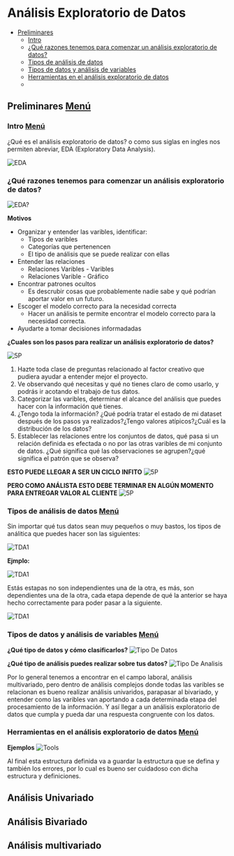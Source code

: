 # Análisis Exploratorio de Datos
- [Preliminares](#preliminares-menú)
    - [Intro](#intro-menú)
    - [¿Qué razones tenemos para comenzar un análisis exploratorio de datos?](#qué-razones-tenemos-para-comenzar-un-análisis-exploratorio-de-datos)
    - [Tipos de análisis de datos](#tipos-de-análisis-de-datos-menú)
    - [Tipos de datos y análisis de variables](#tipos-de-datos-y-análisis-de-variables-menú)
    - [Herramientas en el análisis exploratorio de datos](#herramientas-en-el-análisis-exploratorio-de-datos-menú)
    - 

## Preliminares [Menú](#análisis-exploratorio-de-datos)
### Intro [Menú](#análisis-exploratorio-de-datos)

¿Qué es el análisis exploratorio de datos? o como sus siglas en ingles nos permiten abreviar, EDA (Exploratory Data Analysis).

![EDA](/A02.EDA/A02.EDA-Imagenes/EDA.png)
### ¿Qué razones tenemos para comenzar un análisis exploratorio de datos?
![EDA?](/A02.EDA/A02.EDA-Imagenes/ComoHacerUnEDA.png)

**Motivos**
- Organizar y entender las varibles, identificar:
    - Tipos de varibles
    - Categorías que pertenencen
    - El tipo de análisis que se puede realizar con ellas
- Entender las relaciones
    - Relaciones Varibles - Varibles
    - Relaciones Varible - Gráfico
- Encontrar patrones ocultos
    - Es descrubir cosas que probablemente nadie sabe y qué podrían aportar valor en un futuro.
- Escoger el modelo correcto para la necesidad correcta
    - Hacer un análisis te permite encontrar el modelo correcto para la necesidad correcta.
- Ayudarte a tomar decisiones informadadas

**¿Cuales son los pasos para realizar un análisis exploratorio de datos?**

![5P](/A02.EDA/A02.EDA-Imagenes/5pasos.png)

1. Hazte toda clase de preguntas relacionado al factor creativo que pudiera ayudar a entender mejor el proyecto.
2. Ve observando qué necesitas y qué no tienes claro de como usarlo, y podrás ir acotando el trabajo de tus datos.
3. Categorizar las varibles, determinar el alcance del análisis que puedes hacer con la información qué tienes.
4. ¿Tengo toda la información? ¿Qué podría tratar el estado de mi dataset después de los pasos ya realizados?¿Tengo valores atípicos?¿Cuál es la distribución de los datos?
5. Establecer las relaciones entre los conjuntos de datos, qué pasa si un relación definida es efectada o no por las otras varibles de mi conjunto de datos. ¿Qué significa qué las observaciones se agrupen?¿qué significa el patrón que se observa?

**ESTO PUEDE LLEGAR A SER UN CICLO INFITO**
![5P](/A02.EDA/A02.EDA-Imagenes/5pasos-2.png)

**PERO COMO ANÁLISTA ESTO DEBE TERMINAR EN ALGÚN MOMENTO PARA ENTREGAR VALOR AL CLIENTE**
![5P](/A02.EDA/A02.EDA-Imagenes/5pasos-3.png)
### Tipos de análisis de datos [Menú](#análisis-exploratorio-de-datos)
Sin importar qué tus datos sean muy pequeños o muy bastos, los tipos de análitica que puedes hacer son las siguientes:

![TDA1](/A02.EDA/A02.EDA-Imagenes/TiposDA1.png)

**Ejmplo:**

![TDA1](/A02.EDA/A02.EDA-Imagenes/TiposDA2.png)

Estás estapas no son independientes una de la otra, es más, son dependientes una de la otra, cada etapa depende de qué la anterior se haya hecho correctamente para poder pasar a la siguiente.

![TDA1](/A02.EDA/A02.EDA-Imagenes/TiposDA3.png)
### Tipos de datos y análisis de variables [Menú](#análisis-exploratorio-de-datos)
**¿Qué tipo de datos y cómo clasificarlos?**
![Tipo De Datos](/A02.EDA/A02.EDA-Imagenes/TipoDeDatos.png)

**¿Qué tipo de análisis puedes realizar sobre tus datos?**
![Tipo De Analisis](/A02.EDA/A02.EDA-Imagenes/tipodeanalisis.png)

Por lo general tenemos a encontrar en el campo laboral, análisis multivariado, pero dentro de análisis complejos donde todas las varibles se relacionan es bueno realizar análisis univaridos, parapasar al bivariado, y entender como las varibles van aportando a cada determinada etapa del procesamiento de la información. Y así llegar a un análisis exploratorio de datos que cumpla y pueda dar una respuesta congruente con los datos.
### Herramientas en el análisis exploratorio de datos [Menú](#análisis-exploratorio-de-datos)
**Ejemplos**
![Tools](/A02.EDA/A02.EDA-Imagenes/tools.png)

Al final esta estructura definida va a guardar la estructura que se defina y también los errores, por lo cual es bueno ser cuidadoso con dicha estructura y definiciones.


## Análisis Univariado

## Análisis Bivariado

## Análisis multivariado




